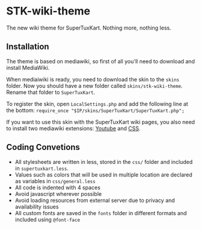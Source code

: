 # STK-wiki-theme

The new wiki theme for SuperTuxKart. Nothing more, nothing less.

## Installation

The theme is based on mediawiki, so first of all you'll need to download and install MediaWiki.

When mediaiwiki is ready, you need to download the skin to the `skins` folder. Now you should have a new folder called `skins/stk-wiki-theme`. Rename that folder to `SuperTuxKart`.

To register the skin, open `LocalSettings.php` and add the following line at the bottom:
```require_once "$IP/skins/SuperTuxKart/SuperTuxKart.php";```

If you want to use this skin with the SuperTuxKart wiki pages, you also need to install two mediawiki extensions: [Youtube](https://www.mediawiki.org/wiki/Extension:YouTube) and [CSS](https://www.mediawiki.org/wiki/Extension:CSS).

## Coding Convetions
 * All stylesheets are written in less, stored in the `css/` folder and included in `supertuxkart.less`.
 * Values such as colors that will be used in multiple location are declared as variables in `css/general.less`
 * All code is indented with 4 spaces
 * Avoid javascript wherever possible
 * Avoid loading resources from external server due to privacy and availability issues
 * All custom fonts are saved in the `fonts` folder in different formats and included using `@font-face`

